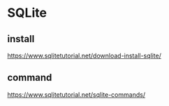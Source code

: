 # SQLite

## install
https://www.sqlitetutorial.net/download-install-sqlite/

## command
https://www.sqlitetutorial.net/sqlite-commands/